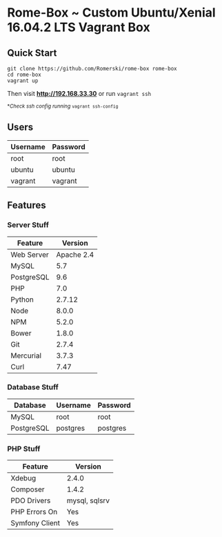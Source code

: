# Rome-Box ~ Custom Ubuntu/Xenial 16.04.2 LTS Vagrant Box

## Quick Start
```
git clone https://github.com/Romerski/rome-box rome-box
cd rome-box
vagrant up
```

Then visit **http://192.168.33.30** or run `vagrant ssh`

<sup>**Check ssh config running* `vagrant ssh-config`<sup>

## Users

Username | Password | 
-------- | ---------| 
root     | root     |
ubuntu   | ubuntu   |
vagrant  | vagrant  |

## Features

### Server Stuff

Feature | Version | 
--------      | ---------| 
Web Server    | Apache 2.4  |
MySQL | 5.7
PostgreSQL | 9.6
PHP   | 7.0   |
Python  | 2.7.12  |
Node | 8.0.0
NPM | 5.2.0
Bower | 1.8.0
Git | 2.7.4
Mercurial | 3.7.3
Curl | 7.47


### Database Stuff

Database   | Username  | Password
-------- | ---------| ---------| 
MySQL     |root     | root
PostgreSQL| postgres     | postgres

### PHP Stuff

Feature | Version | 
--------| ---------| 
Xdebug   | 2.4.0 |
Composer | 1.4.2
PDO Drivers | mysql, sqlsrv
PHP Errors On | Yes
Symfony Client | Yes
